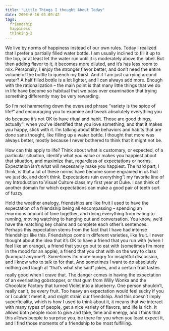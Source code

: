```yaml
---
title: "Little Things I thought About Today"
date: 2008-6-16 01:09:42
tags:
  friendship
  happiness
  thinking-2
---
```



We live by norms of happiness instead of our own rules. Today I realized that I prefer a partially filled water bottle. I am usually inclined to fill it up to the top, or at least let the water run until it is moderately above the label. But then adding flavor to it, it becomes more diluted, and it’s has less room to mix. Personally, I enjoy the stronger flavor better, and don’t need the entire volume of the bottle to quench my thirst. And if I am just carrying around water? A half filled bottle is a lot lighter, and I can always add more. Enough with the rationalization – the main point is that many little things that we do in life have become so habitual that we pass over examination that trying something differently may be very rewarding.

So I’m not hammering down the overused phrase “variety is the spice of life!” and encouraging you to examine and tweak absolutely everything you do because it’s not OK to have ritual and habit. Those are good things, actually”¦ when you’ve identified that you love something, and that it makes you happy, stick with it. I’m talking about little behaviors and habits that are done sans thought, like filling up a water bottle. I thought that more was always better, mostly because I never bothered to think that it might not be.

How can this apply to life? Think about what is customary, or expected, of a particular situation, identify what you value or makes you happiest about that situation, and maximize that, regardless of expectations or norms. Expectation isn’t what will necessarily make you happiest. The hard part, I think, is that a lot of these norms have become some engrained in us that we just do, and don’t think. Expectations ruin everything”¦ my favorite line of my Introduction to Visual Culture class my first year at Duke. I can think of another domain for which expectations can make a good pair of teeth sort of fuzzy.

Hold the weather analogy, friendships are like fruit I used to have the expectation of a friendship being all encompassing – spending an enormous amount of time together, and doing everything from eating to running, moving watching to hanging out and conversation. You know, we’d have the matching key chains and complete each other’s sentences. Perhaps this expectation stems from the fact that I have had intense friendships like this. Friendships come in different varieties, like fruit. I never thought about the idea that it’s OK to have a friend that you run with (when I feel like an orange), a friend that you go out to eat with (sometimes I’m more in the mood for an apple), a friend that you chat with on the way to class (kumquat anyone?). Sometimes I’m more hungry for insightful discussion, and I know who to talk to for that. And sometimes I want to do absolutely nothing and laugh at “that’s what she said” jokes, and a certain fruit tastes really good when I crave that. The danger comes in having the expectation of an everlasting gobstopper, or that gum from Willy Wonka and the Chocolate Factory that turned Violet into a blueberry. One person shouldn’t, really can’t, be every fruit. Too heavy an expectation would feel sucky if you or I couldn’t meet it, and might strain our friendship. And this doesn’t imply superficiality, which is how I used to think about it, it means that we interact with many types of people, get a nice variety of flavors, and life is rich. It allows both people room to give and take, time and energy, and I think that this allows people to surprise you, be there for you when you least expect it, and I find those moments of a friendship to be most fulfilling.


